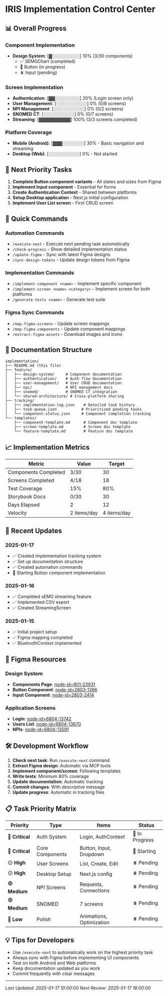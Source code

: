 # IRIS Implementation Control Center

## 📊 Overall Progress

### Component Implementation
- **Design System**: [▓░░░░░░░░░] 10% (3/30 components)
  - ✅ SEMGChart (completed)
  - 🚧 Button (in progress)
  - ⏸️ Input (pending)

### Screen Implementation
- **Authentication**: [▓▓░░░░░░░░] 20% (Login screen only)
- **User Management**: [░░░░░░░░░░] 0% (0/8 screens)
- **NPI Management**: [░░░░░░░░░░] 0% (0/2 screens)
- **SNOMED CT**: [░░░░░░░░░░] 0% (0/7 screens)
- **Streaming**: [▓▓▓▓▓▓▓▓▓▓] 100% (3/3 screens completed)

### Platform Coverage
- **Mobile (Android)**: [▓▓▓░░░░░░░] 30% - Basic navigation and streaming
- **Desktop (Web)**: [░░░░░░░░░░] 0% - Not started

## 🎯 Next Priority Tasks

1. **Complete Button component variants** - All states and sizes from Figma
2. **Implement Input component** - Essential for forms
3. **Create Authentication Context** - Shared between platforms
4. **Setup Desktop application** - Next.js initial configuration
5. **Implement User List screen** - First CRUD screen

## 🚀 Quick Commands

### Automation Commands
- `/execute-next` - Execute next pending task automatically
- `/check-progress` - Show detailed implementation status
- `/update-figma` - Sync with latest Figma designs
- `/sync-design-tokens` - Update design tokens from Figma

### Implementation Commands
- `/implement-component <name>` - Implement specific component
- `/implement-screen <name> <category>` - Implement screen for both platforms
- `/generate-tests <name>` - Generate test suite

### Figma Sync Commands
- `/map-figma-screens` - Update screen mappings
- `/map-figma-components` - Update component mappings
- `/extract-figma-assets` - Download images and icons

## 📁 Documentation Structure

```
implementation/
├── README.md (this file)
├── feature/
│   ├── design-system/     # Component documentation
│   ├── authentication/    # Auth flow documentation
│   ├── user-management/   # User CRUD documentation
│   ├── npi/               # NPI management docs
│   ├── snomed/            # SNOMED CT integration
│   └── shared-architecture/ # Cross-platform sharing
├── tracking/
│   ├── implementation-log.json    # Detailed task history
│   ├── task-queue.json           # Prioritized pending tasks
│   └── component-status.json     # Component completion tracking
└── templates/
    ├── component-template.md      # Component doc template
    ├── screen-template.md         # Screen doc template
    └── feature-template.md        # Feature doc template
```

## 📈 Implementation Metrics

| Metric | Value | Target |
|--------|--------|--------|
| Components Completed | 3/30 | 30 |
| Screens Completed | 4/18 | 18 |
| Test Coverage | 15% | 80% |
| Storybook Docs | 0/30 | 30 |
| Days Elapsed | 2 | 12 |
| Velocity | 2 items/day | 4 items/day |

## 🔄 Recent Updates

### 2025-01-17
- ✅ Created implementation tracking system
- ✅ Set up documentation structure
- ✅ Created automation commands
- 🚧 Starting Button component implementation

### 2025-01-16
- ✅ Completed sEMG streaming feature
- ✅ Implemented CSV export
- ✅ Created StreamingScreen

### 2025-01-15
- ✅ Initial project setup
- ✅ Figma mapping completed
- ✅ BluetoothContext implemented

## 🎨 Figma Resources

### Design System
- **Components Page**: [node-id=801-23931](https://www.figma.com/design/xFC8eCJcSwB9EyicTmDJ7w/I.R.I.S.-Prototype?node-id=801-23931)
- **Button Component**: [node-id=2803-1366](https://www.figma.com/design/xFC8eCJcSwB9EyicTmDJ7w/I.R.I.S.-Prototype?node-id=2803-1366)
- **Input Component**: [node-id=2803-2414](https://www.figma.com/design/xFC8eCJcSwB9EyicTmDJ7w/I.R.I.S.-Prototype?node-id=2803-2414)

### Application Screens
- **Login**: [node-id=6804-13742](https://www.figma.com/design/xFC8eCJcSwB9EyicTmDJ7w/I.R.I.S.-Prototype?node-id=6804-13742)
- **Users List**: [node-id=6804-13670](https://www.figma.com/design/xFC8eCJcSwB9EyicTmDJ7w/I.R.I.S.-Prototype?node-id=6804-13670)
- **NPIs**: [node-id=6804-13591](https://www.figma.com/design/xFC8eCJcSwB9EyicTmDJ7w/I.R.I.S.-Prototype?node-id=6804-13591)

## 🛠️ Development Workflow

1. **Check next task**: Run `/execute-next` command
2. **Extract Figma design**: Automatic via MCP tools
3. **Implement component/screen**: Following templates
4. **Write tests**: Minimum 80% coverage
5. **Update documentation**: Automatic tracking
6. **Commit changes**: With descriptive message
7. **Update progress**: Automatic in tracking files

## 📋 Task Priority Matrix

| Priority | Type | Items | Status |
|----------|------|-------|--------|
| 🔴 **Critical** | Auth System | Login, AuthContext | 🚧 In Progress |
| 🔴 **Critical** | Core Components | Button, Input, Dropdown | 🚧 Starting |
| 🟡 **High** | User Screens | List, Create, Edit | ⏸️ Pending |
| 🟡 **High** | Desktop Setup | Next.js config | ⏸️ Pending |
| 🟢 **Medium** | NPI Screens | Requests, Connections | ⏸️ Pending |
| 🟢 **Medium** | SNOMED | 7 screens | ⏸️ Pending |
| 🔵 **Low** | Polish | Animations, Optimization | ⏸️ Pending |

## 💡 Tips for Developers

- Use `/execute-next` to automatically work on the highest priority task
- Always sync with Figma before implementing UI components
- Test on both Android and Web platforms
- Keep documentation updated as you work
- Commit frequently with clear messages

---

*Last Updated: 2025-01-17 10:00:00*
*Next Review: 2025-01-17 18:00:00*
